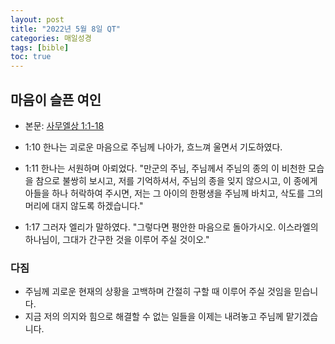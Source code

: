```yaml
---
layout: post
title: "2022년 5월 8일 QT"
categories: 매일성경
tags: [bible]
toc: true
---
```


## 마음이 슬픈 여인
- 본문: [사무엘상 1:1-18](https://www.bskorea.or.kr/bible/korbibReadpage.php?version=SAENEW&book=1sa&chap=1&sec=1&cVersion=&fontSize=15px&fontWeight=normal)

- 1:10 한나는 괴로운 마음으로 주님께 나아가, 흐느껴 울면서 기도하였다.
- 1:11 한나는 서원하며 아뢰었다. "만군의 주님, 주님께서 주님의 종의 이 비천한 모습을 참으로 불쌍히 보시고, 저를 기억하셔서, 주님의 종을 잊지 않으시고, 이 종에게 아들을 하나 허락하여 주시면, 저는 그 아이의 한평생을 주님께 바치고, 삭도를 그의 머리에 대지 않도록 하겠습니다."
- 1:17 그러자 엘리가 말하였다. "그렇다면 평안한 마음으로 돌아가시오. 이스라엘의 하나님이, 그대가 간구한 것을 이루어 주실 것이오."

### 다짐
- 주님께 괴로운 현재의 상황을 고백하며 간절히 구할 때 이루어 주실 것임을 믿습니다.
- 지금 저의 의지와 힘으로 해결할 수 없는 일들을 이제는 내려놓고 주님께 맡기겠습니다.
